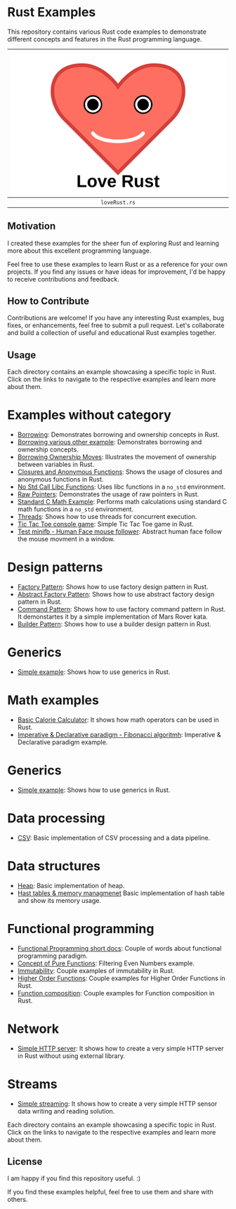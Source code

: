 # Rust Examples

This repository contains various Rust code examples to demonstrate different concepts and features in the Rust programming language.

| ![loveRust](logo.svg) |
|:--:|
| `loveRust.rs` |

## Motivation

I created these examples for the sheer fun of exploring Rust and learning more about this excellent programming language.

Feel free to use these examples to learn Rust or as a reference for your own projects. If you find any issues or have ideas for improvement, I'd be happy to receive contributions and feedback.

## How to Contribute

Contributions are welcome! If you have any interesting Rust examples, bug fixes, or enhancements, feel free to submit a pull request. Let's collaborate and build a collection of useful and educational Rust examples together.

## Usage

Each directory contains an example showcasing a specific topic in Rust. Click on the links to navigate to the respective examples and learn more about them.


# Examples without category

- [Borrowing](./borrowing/): Demonstrates borrowing and ownership concepts in Rust.
- [Borrowing various other example](./borrowing-various-aspects/): Demonstrates borrowing and ownership concepts.
- [Borrowing Ownership Moves](./borrowing_ownership_moves): Illustrates the movement of ownership between variables in Rust.
- [Closures and Anonymous Functions](./closures_anonymous_functions): Shows the usage of closures and anonymous functions in Rust.
- [No Std Call Libc Functions](./no_std_call_libc_functions): Uses libc functions in a `no_std` environment.
- [Raw Pointers](./raw_pointers): Demonstrates the usage of raw pointers in Rust.
- [Standard C Math Example](./standard_c_math_example): Performs math calculations using standard C math functions in a `no_std` environment.
- [Threads](./threads): Shows how to use threads for concurrent execution.
- [Tic Tac Toe console game](./tic-tac-toe): Simple Tic Tac Toe game in Rust.
- [Test minifb - Human Face mouse follower](./test-minifb): Abstract human face follow the mouse movment in a window.

# Design patterns
- [Factory Pattern](./design-patterns/factory-pattern/): Shows how to use factory design pattern in Rust.
- [Abstract Factory Pattern](./design-patterns/abstract-factory-pattern/): Shows how to use abstract factory design pattern in Rust.
- [Command Pattern](./design-patterns/command-pattern/): Shows how to use factory command pattern in Rust. It demonstartes it by a simple implementation of Mars Rover kata.
- [Builder Pattern](./design-patterns/builder-pattern/): Shows how to use a builder design pattern in Rust.

# Generics
- [Simple example](./generics/generic_storage/): Shows how to use generics in Rust.

# Math examples
- [Basic Calorie Calculator](./math/bmr-calculator/): It shows how math operators can be used in Rust.
- [Imperative & Declarative paradigm - Fibonacci algoritmh](./math/fibonacci/): Imperative & Declarative paradigm example.


# Generics
- [Simple example](./generics/generic_storage/): Shows how to use generics in Rust.

# Data processing
- [CSV](./data-processing/csv-processing/): Basic implementation of CSV processing and a data pipeline.

# Data structures
- [Heap](./data-structures/heap/): Basic implementation of heap.
- [Hast tables & memory managmenet](./data-structures/hash-map-memory-allcoation/) Basic implementation of hash table and show its memory usage.

# Functional programming
- [Functional Programming short docs](./functional_programming): Couple of words about functional programming paradigm.
- [Concept of Pure Functions](./functional_programming/pure-function-basic): Filtering Even Numbers example.
- [Immutability](./functional_programming/immutability//): Couple examples of immutability in Rust.
- [Higher Order Functions](./functional_programming/higher-oreder-functions/): Couple examples for Higher Order Functions in Rust.
- [Function composition](./functional_programming/function-composition/): Couple examples for Function composition in Rust.

# Network
- [Simple HTTP server](./network/basic-http-server/): It shows how to create a very simple HTTP server in Rust without using external library.

# Streams
- [Simple streaming](./streams/sensor_stream/): It shows how to create a very simple HTTP sensor data writing and reading solution.

Each directory contains an example showcasing a specific topic in Rust. Click on the links to navigate to the respective examples and learn more about them.


## License

I am happy if you find this repository useful. :)

If you find these examples helpful, feel free to use them and share with others.


